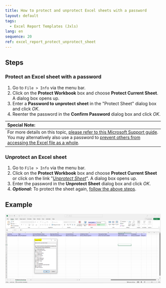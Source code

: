 ```yaml
---
title: How to protect and unprotect Excel sheets with a password
layout: default
tags:  
  - Excel Report Templates (Jxls)
lang: en
sequence: 20
ref: excel_report_protect_unprotect_sheet
---
```


## Steps

### <a name="protect-excel-sheet">Protect an Excel sheet with a password</a>
1. Go to `File > Info` via the menu bar.
1. Click on the **Protect Workbook** box and choose **Protect Current Sheet**. A dialog box opens up.
1. Enter a **Password to unprotect sheet** in the "Protect Sheet" dialog box and click *OK*.
1. Reenter the password in the **Confirm Password** dialog box and click *OK*.

| Special Note: |
| :--- |
| For more details on this topic, <a href="https://support.microsoft.com/en-au/office/protect-a-worksheet-3179efdb-1285-4d49-a9c3-f4ca36276de6#ID0EFBBDBF-button" title="Enable worksheet protection - Step 2: Protect the worksheet &#124; support.microsoft.com" target="_blank">please refer to this Microsoft Support guide</a>. You may alternatively also use a password to <a href="https://support.microsoft.com/en-us/office/protect-an-excel-file-7359d4ae-7213-4ac2-b058-f75e9311b599" title="Protect an Excel file &#124; support.microsoft.com" target="_blank">prevent others from accessing the Excel file as a whole</a>. |

### <a name="unprotect-excel-sheet">Unprotect an Excel sheet</a>
1. Go to `File > Info` via the menu bar.
1. Click on the **Protect Workbook** box and choose **Protect Current Sheet** or click on the link "*[Unprotect Sheet](#unprotect-excel-sheet)*". A dialog box opens up.
1. Enter the password in the **Unprotect Sheet** dialog box and click *OK*.
1. ***Optional:*** To protect the sheet again, [follow the above steps](#protect-excel-sheet).

## Example
<kbd><a href="assets/Excel report - Protect sheet with password.png" title="Click to enlarge" target="\_blank"><img src="assets/Excel report - Protect sheet with password.png" alt="Fig.: Screenshot of the 'Protect Sheet' dialog box in Excel sheet"></a></kbd>
